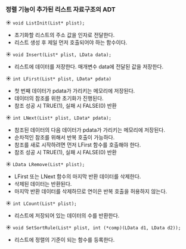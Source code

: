 ### 정렬 기능이 추가된 리스트 자료구조의 ADT

☀ `void ListInit(List* plist);`
* 초기화할 리스트의 주소 값을 인자로 전달한다.
* 리스트 생성 후 제일 먼저 호출되어야 하는 함수이다.

☀ `void Insert(List* plist, LData data);`
* 리스트에 데이터를 저장한다. 매개변수 data에 전달된 값을 저장한다.

☀ `int LFirst(List* plist, LData* pdata)`
* 첫 번째 데이터가 pdata가 가리키는 메모리에 저장된다.
* 데이터의 참조를 위한 초기화가 진행된다.
* 참조 성공 시 TRUE(1), 실패 시 FALSE(0) 반환

☀ `int LNext(List* plist, LData* pdata);`
* 참조된 데이터의 다음 데이터가 pdata가 가리키는 메모리에 저장된다.
* 순차적인 참조를 위해서 반복 호출이 가능하다.
* 참조를 새로 시작하려면 먼저 LFirst 함수를 호출해야 한다.
* 참조 성공 시 TRUE(1), 실패 시 FALSE(0) 반환

☀ `LData LRemove(List* plist);`
* LFirst 또는 LNext 함수의 마지막 반환 데이터를 삭제한다.
* 삭제된 데이터는 반환된다.
* 마지막 반환 데이터를 삭제하므로 연이은 반복 호출을 허용하지 않는다.

☀ `int LCount(List* plist);`
* 리스트에 저장되어 있는 데이터의 수를 반환한다.

☀ `void SetSortRule(List* plist, int (*comp)(LData d1, LData d2));`
* 리스트에 정렬의 기준이 되는 함수를 등록한다.
